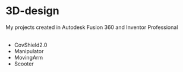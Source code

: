 # 3D-design
My projects created in Autodesk Fusion 360 and Inventor Professional </br> </br>
* CovShield2.0 </br>
* Manipulator </br>
* MovingArm </br>
* Scooter 

